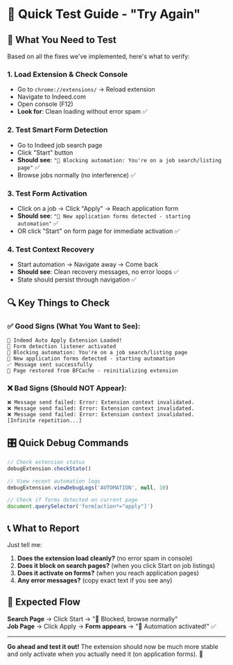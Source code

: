 # 🚀 Quick Test Guide - "Try Again"

## 🎯 What You Need to Test

Based on all the fixes we've implemented, here's what to verify:

### 1. **Load Extension & Check Console**
- Go to `chrome://extensions/` → Reload extension  
- Navigate to Indeed.com
- Open console (F12)
- **Look for**: Clean loading without error spam ✅

### 2. **Test Smart Form Detection**  
- Go to Indeed job search page
- Click "Start" button
- **Should see**: `"🚫 Blocking automation: You're on a job search/listing page"` ✅
- Browse jobs normally (no interference) ✅

### 3. **Test Form Activation**
- Click on a job → Click "Apply" → Reach application form  
- **Should see**: `"🎯 New application forms detected - starting automation"` ✅
- OR click "Start" on form page for immediate activation ✅

### 4. **Test Context Recovery**
- Start automation → Navigate away → Come back
- **Should see**: Clean recovery messages, no error loops ✅
- State should persist through navigation ✅

## 🔍 Key Things to Check

### ✅ **Good Signs** (What You Want to See):
```
🚀 Indeed Auto Apply Extension Loaded!
🔄 Form detection listener activated
🚫 Blocking automation: You're on a job search/listing page  
🎯 New application forms detected - starting automation
✅ Message sent successfully
📖 Page restored from BFCache - reinitializing extension
```

### ❌ **Bad Signs** (Should NOT Appear):
```
❌ Message send failed: Error: Extension context invalidated.
❌ Message send failed: Error: Extension context invalidated.
❌ Message send failed: Error: Extension context invalidated.
[Infinite repetition...]
```

## 🎛️ Quick Debug Commands

```javascript
// Check extension status
debugExtension.checkState()

// View recent automation logs  
debugExtension.viewDebugLogs('AUTOMATION', null, 10)

// Check if forms detected on current page
document.querySelector('form[action*="apply"]')
```

## 📞 What to Report

Just tell me:
1. **Does the extension load cleanly?** (no error spam in console)
2. **Does it block on search pages?** (when you click Start on job listings)  
3. **Does it activate on forms?** (when you reach application pages)
4. **Any error messages?** (copy exact text if you see any)

## 🎯 Expected Flow

**Search Page** → Click Start → "🚫 Blocked, browse normally"  
**Job Page** → Click Apply → **Form appears** → "🎯 Automation activated!" ✅  

---

**Go ahead and test it out!** The extension should now be much more stable and only activate when you actually need it (on application forms). 🎉